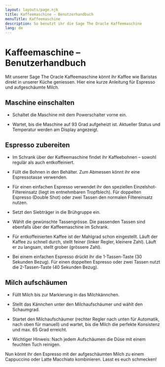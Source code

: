 ```yaml
---
layout: layouts/page.njk
title: Kaffeemaschine – Benutzerhandbuch
menuTitle: Kaffeemaschine
description: So benutzt ihr die Sage The Oracle Kaffeemaschine
lang: de
---
```


# Kaffeemaschine – Benutzerhandbuch

Mit unserer Sage The Oracle Kaffeemaschine könnt ihr Kaffee wie Baristas direkt in unserer Küche geniessen. Hier eine kurze Anleitung für Espresso und aufgeschäumte Milch.

## Maschine einschalten

- Schaltet die Maschine mit dem Powerschalter vorne ein.

- Wartet, bis die Maschine auf 93 Grad aufgeheizt ist. Aktueller Status und Temperatur werden am Display angezeigt.

## Espresso zubereiten

- Im Schrank über der Kaffeemaschine findet ihr Kaffeebohnen – sowohl regulär als auch entkoffeiniert.

- Füllt die Bohnen in den Behälter. Zum Abmessen könnt ihr eine Espressotasse verwenden.

- Für einen einfachen Espresso verwendet ihr den speziellen Einzelshot-Filtereinsatz (liegt im entnehmbaren Tropfblech). Für doppelten Espresso (Double Shot) oder zwei Tassen den normalen Filtereinsatz nutzen.

- Setzt den Siebträger in die Brühgruppe ein.

- Wählt die gewünschte Tassengrösse. Die passenden Tassen sind ebenfalls über der Kaffeemaschine im Schrank.

- Für entkoffeinierten Kaffee ist der Mahlgrad schon eingestellt. Läuft der Kaffee zu schnell durch, stellt feiner (linker Regler, kleinere Zahl). Läuft er zu langsam, stellt grober (grössere Zahl).

- Bei einem einfachen Espresso drückt ihr die 1-Tassen-Taste (30 Sekunden Bezug). Für einen doppelten Espresso oder zwei Tassen nutzt die 2-Tassen-Taste (40 Sekunden Bezug).

## Milch aufschäumen

- Füllt Milch bis zur Markierung in das Milchkännchen.

- Stellt das Kännchen unter den Milchaufschäumer und wählt den Schaumgrad.

- Startet den Milchaufschäumer (rechter Regler nach unten für Automatik, nach oben für manuell) und wartet, bis die Milch die perfekte Konsistenz und max. 65 Grad erreicht.

- Wichtiger Hinweis: Nach jedem Aufschäumen die Düse mit einem feuchten Tuch reinigen.

Nun könnt ihr den Espresso mit der aufgeschäumten Milch zu einem Cappuccino oder Latte Macchiato kombinieren. Lasst es euch schmecken!